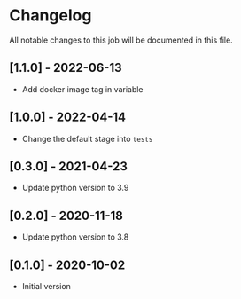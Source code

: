 # Changelog
All notable changes to this job will be documented in this file.

## [1.1.0] - 2022-06-13
* Add docker image tag in variable 

## [1.0.0] - 2022-04-14
* Change the default stage into `tests`

## [0.3.0] - 2021-04-23
* Update python version to 3.9

## [0.2.0] - 2020-11-18
* Update python version to 3.8

## [0.1.0] - 2020-10-02
* Initial version
